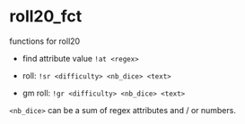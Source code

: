 # roll20_fct

functions for roll20

 * find attribute value
`!at <regex>`

 * roll:
`!sr <difficulty> <nb_dice> <text>`

 * gm roll:
`!gr <difficulty> <nb_dice> <text>`

`<nb_dice>` can be a sum of regex attributes and / or numbers.